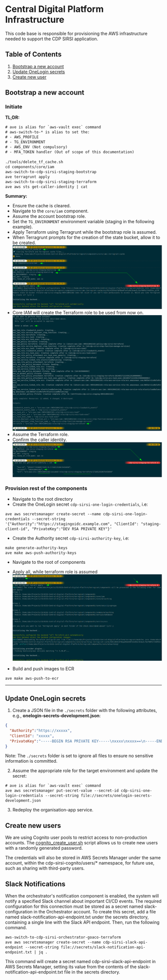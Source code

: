 # Central Digital Platform Infrastructure

This code base is responsible for provisioning the AWS infrastructure needed to support the CDP SIRSI application.

## Table of Contents
1. [Bootstrap a new account](#bootstrap-a-new-account)
2. [Update OneLogin secrets](#update-onelogin-secrets)
3. [Create new user](#create-new-users)

## Bootstrap a new account

### Initiate

**TL;DR:**
```shell
# ave is alias for `aws-vault exec` command
# aws-switch-to-* is alias to set the:
# - AWS_PROFILE
# - TG_ENVIRONMENT
# - AWS_ENV (Not compulsory)
# - MFA_TOKEN handler (Out of scope of this documentation)

./tools/delete_tf_cache.sh
cd components/core/iam
aws-switch-to-cdp-sirsi-staging-bootstrap
ave terragrunt apply
aws-switch-to-cdp-sirsi-staging-terraform
ave aws sts get-caller-identity | cat
```

**Summary:**
- Ensure the cache is cleared.
- Navigate to the `core/iam` component.
- Assume the account bootstrap role.
- Set the `TG_ENVIRONMENT` environment variable (staging in the following example).
- Apply Terraform using Terragrunt while the bootstrap role is assumed.
- When Terragrunt prompts for the creation of the state bucket, allow it to be created.\
   ![bootstrap-start.png](../docs/images/infra/bootstrap-start.png)
- Core IAM will create the Terraform role to be used from now on.\
   ![bootstrap-output-terraform-role.png](../docs/images/infra/bootstrap-output-terraform-role.png)
- Assume the Terraform role.
- Confirm the caller identity.\
   ![bootstrao-confirm-terraform-caller.png](../docs/images/infra/bootstrao-confirm-terraform-caller.png)

### Provision rest of the components
- Navigate to the root directory
- Create the OneLogin secret `cdp-sirsi-one-login-credentials`, i.e:
```shell
ave aws secretsmanager create-secret --name cdp-sirsi-one-login-credentials --secret-string '{"Authority":"https://stagingoidc.example.com", "ClientId": "staging-client-id", "PrivateKey":"DEV RSA PRIVATE KEY"}'
```
- Create the Authority secret `cdp-sirsi-authority-key`, i.e:
```shell
make generate-authority-keys
ave make aws-push-authority-keys
```
- Navigate to the root of components
- Apply all, while terraform role is assumed
![img.png](../docs/images/infra/terragrunt-apply-all.png)

- Build and push images to ECR
```shell
ave make aws-push-to-ecr
```


---

## Update OneLogin secrets

1. Create a JSON file in the `./secrets` folder with the following attributes, e.g., **onelogin-secrets-development.json**:

```json
{
  "Authority":"https://xxxxx",
  "ClientId": "xxxxx",
  "PrivateKey":"-----BEGIN RSA PRIVATE KEY-----\nxxxx\nxxxx==\n-----END RSA PRIVATE KEY-----%"
}
```
Note: The `./secrets` folder is set to ignore all files to ensure no sensitive information is committed.

2. Assume the appropriate role for the target environment and update the secret:

```shell
# ave is alias for `aws-vault exec` command
ave aws secretsmanager put-secret-value --secret-id cdp-sirsi-one-login-credentials --secret-string file://secrets/onelogin-secrets-development.json 
```
3. Redeploy the organisation-app service.


## Create new users

We are using Cognito user pools to restrict access to non-production accounts. The [cognito_create_user.sh](./tools/scripts/cognito_create_user.sh) script allows us to create new users with a randomly generated password.

The credentials will also be stored in AWS Secrets Manager under the same account, within the cdp-sirsi-cognito/users/* namespace, for future use, such as sharing with third-party users.

## Slack Notifications

When the orchestrator's notification component is enabled, the system will notify a specified Slack channel about important CI/CD events. The required configuration for this connection must be stored as a secret named slack-configuration in the Orchestrator account. To create this secret, add a file named slack-notification-api-endpoint.txt under the secrets directory, containing a single line with the Slack API endpoint. Then, run the following command.

```shell
aws-switch-to-cdp-sirsi-orchestrator-goaco-terraform
ave aws secretsmanager create-secret --name cdp-sirsi-slack-api-endpoint --secret-string file://secrets/slack-notification-api-endpoint.txt | jq .

```

This command will create a secret named cdp-sirsi-slack-api-endpoint in AWS Secrets Manager, setting its value from the contents of the slack-notification-api-endpoint.txt file in the secrets directory.